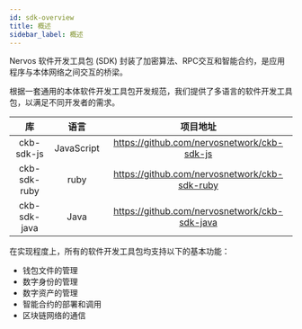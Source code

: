 ```yaml
---
id: sdk-overview
title: 概述
sidebar_label: 概述
---
```

Nervos 软件开发工具包 (SDK) 封装了加密算法、RPC交互和智能合约，是应用程序与本体网络之间交互的桥梁。

根据一套通用的本体软件开发工具包开发规范，我们提供了多语言的软件开发工具包，以满足不同开发者的需求。

|          库          |    语言     |                        项目地址                         |
| :------------------: | :---------: | :-----------------------------------------------------: |
|    ckb-sdk-js        | JavaScript |        https://github.com/nervosnetwork/ckb-sdk-js       |
|    ckb-sdk-ruby      | ruby       |        https://github.com/nervosnetwork/ckb-sdk-ruby     |
|    ckb-sdk-java      | Java       |        https://github.com/nervosnetwork/ckb-sdk-java     |


在实现程度上，所有的软件开发工具包均支持以下的基本功能：

- 钱包文件的管理
- 数字身份的管理
- 数字资产的管理
- 智能合约的部署和调用
- 区块链网络的通信
